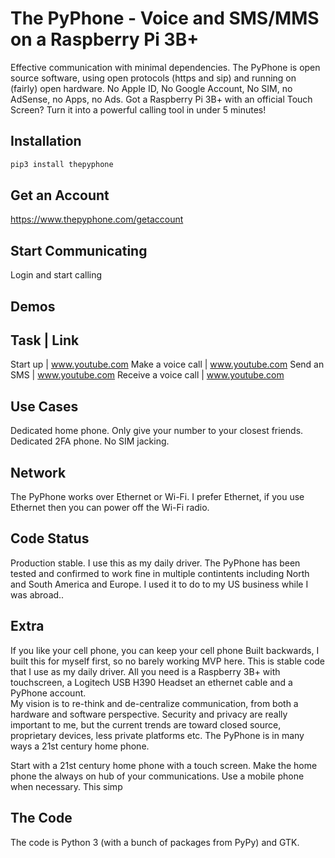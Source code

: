 # The PyPhone - Voice and SMS/MMS on a Raspberry Pi 3B+

Effective communication with minimal dependencies.  The PyPhone is open source software, using open protocols (https and sip) and running on (fairly) open hardware. No Apple ID, No Google Account, No SIM, no AdSense, no Apps, no Ads.
Got a Raspberry Pi 3B+ with an official Touch Screen?  Turn it into a powerful calling tool in under 5 minutes!

## Installation
```python
pip3 install thepyphone
```
## Get an Account
https://www.thepyphone.com/getaccount

## Start Communicating
Login and start calling

## Demos
Task | Link
---------
Start up | www.youtube.com
Make a voice call | www.youtube.com
Send an SMS | www.youtube.com
Receive a voice call | www.youtube.com
## Use Cases
Dedicated home phone.  Only give your number to your closest friends.
Dedicated 2FA phone. No SIM jacking.
## Network
The PyPhone works over Ethernet or Wi-Fi.  I prefer Ethernet, if you use Ethernet then you can power off the Wi-Fi radio.
## Code Status
Production stable.  I use this as my daily driver.  The PyPhone has been tested and confirmed to work fine in multiple contintents including North and South America and Europe. I used it to do to my US business while I was abroad..
## Extra
If you like your cell phone, you can keep your cell phone
Built backwards, I built this for myself first, so no barely working MVP here.  This is  stable code that I use as my daily driver.
All you need is a Raspberry 3B+ with touchscreen, a Logitech USB H390 Headset an ethernet cable and a PyPhone account.  
My vision is to re-think and de-centralize communication, from both a hardware and software perspective.  Security and privacy are really important to me, but the current trends are toward closed source, proprietary devices, less private platforms etc.  The PyPhone is in many ways a 21st century home phone.

Start with a 21st century home phone with a touch screen.  Make the home phone the always on hub of your communications.  Use a mobile phone when necessary.  This simp
## The Code
The code is Python 3 (with a bunch of packages from PyPy) and GTK. 
